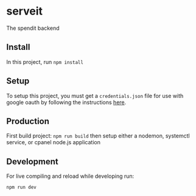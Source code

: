 # serveit

The spendit backend

## Install

In this project, run `npm install`

## Setup

To setup this project, you must get a `credentials.json` file for use with google oauth by following the instructions [here](https://developers.google.com/gmail/api/quickstart/nodejs#authorize_credentials_for_a_desktop_application).

## Production

First build project: `npm run build` then setup either a nodemon, systemctl service, or cpanel node.js application

## Development

For live compiling and reload while developing run:

`npm run dev`
